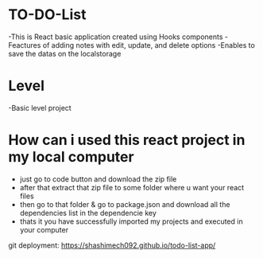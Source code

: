 # TO-DO-List
-This is React basic application created using Hooks components
-Feactures of adding notes with edit, update, and delete options
-Enables to save the datas on the localstorage

# Level
-Basic level project

# How can i used this react project in my local computer
- just go to code button and download the zip file 
- after that extract that zip file to some folder where u want your react files
- then go to that folder & go to package.json and download all the dependencies list in the dependencie key
- thats it you have successfully imported my projects and executed in your computer

git deployment: https://shashimech092.github.io/todo-list-app/  
